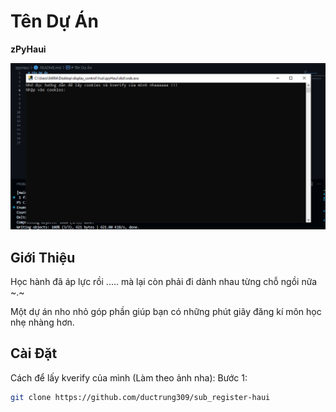 # Tên Dự Án

<strong>zPyHaui</strong>

![Ảnh chụp màn hình](./img/Screenshot%202024-08-15%20174150.png)

## Giới Thiệu

Học hành đã áp lực rồi ..... mà lại còn phải đi dành nhau từng chỗ ngồi nữa ~.~

Một dự án nho nhỏ góp phần giúp bạn có những phút giây đăng kí môn học nhẹ nhàng hơn.

## Cài Đặt

Cách để lấy kverify của mình (Làm theo ảnh nha):
Bước 1:

```bash
git clone https://github.com/ductrung309/sub_register-haui

```
